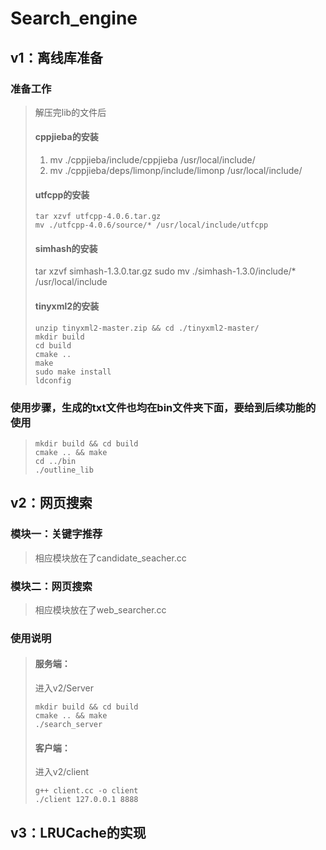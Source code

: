 # Search_engine
## v1：离线库准备
### 准备工作
> 解压完lib的文件后
> #### cppjieba的安装
> 1. mv ./cppjieba/include/cppjieba /usr/local/include/
> 2. mv ./cppjieba/deps/limonp/include/limonp /usr/local/include/
> #### utfcpp的安装
> ```shell
> tar xzvf utfcpp-4.0.6.tar.gz 
> mv ./utfcpp-4.0.6/source/* /usr/local/include/utfcpp
> ```
> #### simhash的安装
> tar xzvf simhash-1.3.0.tar.gz
> sudo mv ./simhash-1.3.0/include/* /usr/local/include
> #### tinyxml2的安装
> ```shell
> unzip tinyxml2-master.zip && cd ./tinyxml2-master/
> mkdir build
> cd build
> cmake ..
> make
> sudo make install
> ldconfig
> ```
### 使用步骤，生成的txt文件也均在bin文件夹下面，要给到后续功能的使用
> ```shell
> mkdir build && cd build
> cmake .. && make
> cd ../bin
> ./outline_lib
> ```

## v2：网页搜索
### 模块一：关键字推荐
> 相应模块放在了candidate_seacher.cc
### 模块二：网页搜索
> 相应模块放在了web_searcher.cc
### 使用说明
> #### 服务端：
> 进入v2/Server
> ```shell
> mkdir build && cd build
> cmake .. && make
> ./search_server
> ```
> #### 客户端：
> 进入v2/client
> ```shell
> g++ client.cc -o client
> ./client 127.0.0.1 8888
> ```

## v3：LRUCache的实现